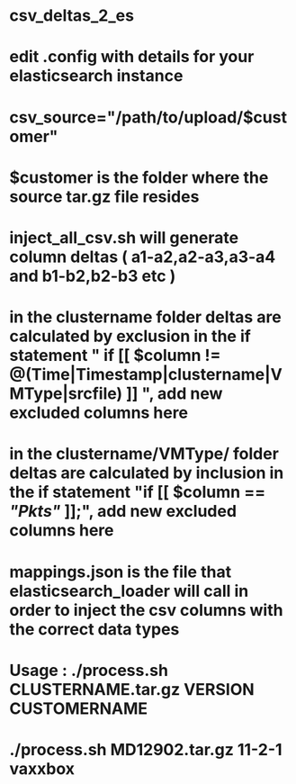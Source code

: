 # csv_deltas_2_es
# edit .config with details for your elasticsearch instance
# csv_source="/path/to/upload/$customer"
# $customer is the folder where the source tar.gz file resides 
# inject_all_csv.sh will generate column deltas ( a1-a2,a2-a3,a3-a4 and b1-b2,b2-b3 etc ) 
# in the clustername folder deltas are calculated by exclusion in the if statement " if [[ $column != @(Time|Timestamp|clustername|VMType|srcfile) ]] ", add new excluded columns here
# in the clustername/VMType/ folder deltas are calculated by inclusion in the if statement "if [[ $column == *"Pkts"* ]];", add new excluded columns here 
# mappings.json is the file that elasticsearch_loader  will call in order to inject the csv columns with the correct data types 
#
# Usage : ./process.sh CLUSTERNAME.tar.gz VERSION CUSTOMERNAME
#          
#         ./process.sh MD12902.tar.gz 11-2-1 vaxxbox


